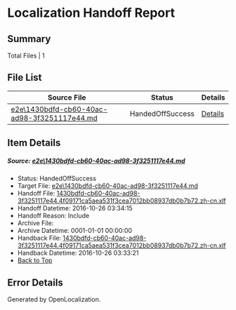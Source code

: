 # <a name='report-top'></a> Localization Handoff Report

## Summary
 Total Files | 1

## File List
 Source File | Status | Details 
 ----------- | ------ | ------- 
 [e2e\1430bdfd-cb60-40ac-ad98-3f3251117e44.md](https://github.com/OpenLocalizationTestOrg/ol-test0/blob/c335a08cd290772e896b9e9cf51a882a8e8d107a/e2e/1430bdfd-cb60-40ac-ad98-3f3251117e44.md) | HandedOffSuccess | [Details](#01389cc485215873e5b1aa33d9fa252ecd054ae11)

## Item Details
##### <a name='01389cc485215873e5b1aa33d9fa252ecd054ae11'></a> Source: [e2e\1430bdfd-cb60-40ac-ad98-3f3251117e44.md](https://github.com/OpenLocalizationTestOrg/ol-test0/blob/c335a08cd290772e896b9e9cf51a882a8e8d107a/e2e/1430bdfd-cb60-40ac-ad98-3f3251117e44.md)
* Status: HandedOffSuccess
* Target File: [e2e\1430bdfd-cb60-40ac-ad98-3f3251117e44.md](https://github.com/OpenLocalizationTestOrg/ol-test0-zhcn/blob/76383bd96dfe0891d81018ee08b1e3e699e1efe1/e2e/1430bdfd-cb60-40ac-ad98-3f3251117e44.md)
* Handoff File: [1430bdfd-cb60-40ac-ad98-3f3251117e44.4f09171ca5aea531f3cea7012bb08937db0b7b72.zh-cn.xlf](https://github.com/OpenLocalizationTestOrg/ol-test0-handoff/blob/eea49ff8a6c7d84b54d61c4fc88d95ed89bf7b82/ol-handoff/OpenLocalizationTestOrg/ol-test0-zhcn/shujia/ht/1430bdfd-cb60-40ac-ad98-3f3251117e44.4f09171ca5aea531f3cea7012bb08937db0b7b72.zh-cn.xlf)
* Handoff Datetime: 2016-10-26 03:34:15
* Handoff Reason: Include
* Archive File: 
* Archive Datetime: 0001-01-01 00:00:00
* Handback File: [1430bdfd-cb60-40ac-ad98-3f3251117e44.4f09171ca5aea531f3cea7012bb08937db0b7b72.zh-cn.xlf](https://github.com/OpenLocalizationTestOrg/ol-test0-handback/blob/ffb1b0938e5541de2b15854384e5584e248a823a/ol-handback/OpenLocalizationTestOrg/ol-test0-zhcn/shujia/ht/1430bdfd-cb60-40ac-ad98-3f3251117e44.4f09171ca5aea531f3cea7012bb08937db0b7b72.zh-cn.xlf)
* Handback Datetime: 2016-10-26 03:33:21
* [Back to Top](#report-top)


## Error Details

Generated by OpenLocalization.

